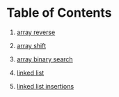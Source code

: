 # Table of Contents

1. [array reverse](https://github.com/layanabushaweesh/data-structures-and-algorithms-401/blob/array-reverse/array-reverse/README.md)

2. [array shift](https://github.com/layanabushaweesh/data-structures-and-algorithms-401/tree/main/array-shift)

3. [array binary search](https://github.com/layanabushaweesh/data-structures-and-algorithms-401/tree/main/array-binary-search)

4. [linked list](https://github.com/layanabushaweesh/data-structures-and-algorithms-401/blob/main/Data-Structures/linked_list/READEME.md)

5. [linked list insertions]()